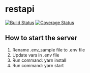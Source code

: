 # restapi
[![Build Status](https://travis-ci.com/khangzhang0503/node_rest_api.svg?branch=dev)](https://travis-ci.com/khangzhang0503/node_rest_api)
[![Coverage Status](https://coveralls.io/repos/github/khangzhang0503/node_rest_api/badge.svg?branch=dev)](https://coveralls.io/github/khangzhang0503/node_rest_api?branch=dev)


## How to start the server
1. Rename .env_sample file to .env file
2. Update vars in .env file
3. Run command: yarn install
4. Run command: yarn start